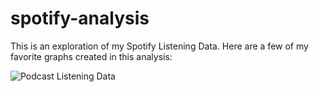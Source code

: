 # spotify-analysis
This is an exploration of my Spotify Listening Data. Here are a few of my favorite graphs created in this analysis:

![Podcast Listening Data](https://https://github.com/nate-downer/spotify-analysis/blob/master/data/exported-images/podcasts.png?raw=true)

